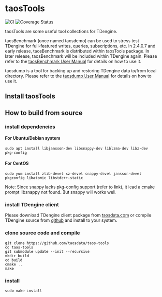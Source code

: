 # taosTools

<div class="hide">

[![CI](https://github.com/taosdata/taos-tools/actions/workflows/cmake.yml/badge.svg)](https://github.com/taosdata/taos-tools/actions/workflows/cmake.yml)
[![Coverage Status](https://coveralls.io/repos/github/taosdata/taos-tools/badge.svg?branch=develop)](https://coveralls.io/github/taosdata/taos-tools?branch=develop)

</div>

taosTools are some useful tool collections for TDengine.

taosBenchmark (once named taosdemo) can be used to stress test TDengine
 for full-featured writes, queries, subscriptions, etc. In 2.4.0.7 and early release, taosBenchmark is distributed within taosTools package. In later release, taosBenchmark will be included within TDengine again.  Please refer to
 the [taosBenchmark User Manual](https://github.com/taosdata/taos-tools/blob/develop/taosbenchmark-user-manual.md)
 for details on how to use it.

taosdump is a tool for backing up and restoring TDengine data to/from local directory.
 Please refer to the [taosdump User Manual](https://github.com/taosdata/taos-tools/blob/develop/taosdump-user-manual.md)
 for details on how to use it.

## Install taosTools

<ul id="taos-tools" class="package-list"></ul>

## How to build from source

### install dependencies

#### For Ubuntu/Debian system

```
sudo apt install libjansson-dev libsnappy-dev liblzma-dev libz-dev pkg-config
```

#### For CentOS

```
sudo yum install zlib-devel xz-devel snappy-devel jansson-devel pkgconfig libatomic libstdc++-static
```

Note: Since snappy lacks pkg-config support (refer to [link](https://github.com/google/snappy/pull/86)),
 it lead a cmake prompt libsnappy not found. But snappy will works well.

### install TDengine client

Please download TDengine client package from [taosdata.com](https://www.taosdata.com/cn/all-downloads/)
 or compile TDengine source from [github](github.com/taosdata/TDengine)
 and install to your system.

### clone source code and compile

```
git clone https://github.com/taosdata/taos-tools
cd taos-tools
git submodule update --init --recursive
mkdir build
cd build
cmake ..
make
```

### install

```
sudo make install
```

<div class="hide">

<script src="/wp-includes/js/quick-start.js?v=1"></script>

</div>
